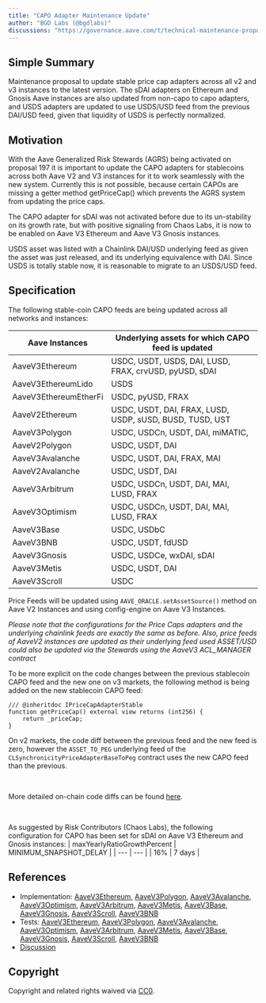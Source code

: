 ```yaml
---
title: "CAPO Adapter Maintenance Update"
author: "BGD Labs (@bgdlabs)"
discussions: "https://governance.aave.com/t/technical-maintenance-proposals/15274/55"
---
```


## Simple Summary

Maintenance proposal to update stable price cap adapters across all v2 and v3 instances to the latest version.
The sDAI adapters on Ethereum and Gnosis Aave instances are also updated from non-capo to capo adapters, and USDS adapters are updated to use USDS/USD feed from the previous DAI/USD feed, given that liquidity of USDS is perfectly normalized.

## Motivation

With the Aave Generalized Risk Stewards (AGRS) being activated on proposal 197 it is important to update the CAPO adapters for stablecoins across both Aave V2 and V3 instances for it to work seamlessly with the new system. Currently this is not possible, because certain CAPOs are missing a getter method getPriceCap() which prevents the AGRS system from updating the price caps.

The CAPO adapter for sDAI was not activated before due to its un-stability on its growth rate, but with positive signaling from Chaos Labs, it is now to be enabled on Aave V3 Ethereum and Aave V3 Gnosis instances.

USDS asset was listed with a Chainlink DAI/USD underlying feed as given the asset was just released, and its underlying equivalence with DAI. Since USDS is totally stable now, it is reasonable to migrate to an USDS/USD feed.

## Specification

The following stable-coin CAPO feeds are being updated across all networks and instances:

| Aave Instances        | Underlying assets for which CAPO feed is updated         |
| --------------------- | -------------------------------------------------------- |
| AaveV3Ethereum        | USDC, USDT, USDS, DAI, LUSD, FRAX, crvUSD, pyUSD, sDAI   |
| AaveV3EthereumLido    | USDS                                                     |
| AaveV3EthereumEtherFi | USDC, pyUSD, FRAX                                        |
| AaveV2Ethereum        | USDC, USDT, DAI, FRAX, LUSD, USDP, sUSD, BUSD, TUSD, UST |
| AaveV3Polygon         | USDC, USDCn, USDT, DAI, miMATIC,                         |
| AaveV2Polygon         | USDC, USDT, DAI                                          |
| AaveV3Avalanche       | USDC, USDT, DAI, FRAX, MAI                               |
| AaveV2Avalanche       | USDC, USDT, DAI                                          |
| AaveV3Arbitrum        | USDC, USDCn, USDT, DAI, MAI, LUSD, FRAX                  |
| AaveV3Optimism        | USDC, USDCn, USDT, DAI, MAI, LUSD, FRAX                  |
| AaveV3Base            | USDC, USDbC                                              |
| AaveV3BNB             | USDC, USDT, fdUSD                                        |
| AaveV3Gnosis          | USDC, USDCe, wxDAI, sDAI                                 |
| AaveV3Metis           | USDC, USDT, DAI                                          |
| AaveV3Scroll          | USDC                                                     |

Price Feeds will be updated using `AAVE_ORACLE.setAssetSource()` method on Aave V2 Instances and using config-engine on Aave V3 Instances.

_Please note that the configurations for the Price Caps adapters and the underlying chainlink feeds are exactly the same as before. Also, price feeds of AaveV2 instances are updated as their underlying feed used ASSET/USD could also be updated via the Stewards using the AaveV3 ACL_MANAGER contract_

To be more explicit on the code changes between the previous stablecoin CAPO feed and the new one on v3 markets, the following method is being added on the new stablecoin CAPO feed:

```
/// @inheritdoc IPriceCapAdapterStable
function getPriceCap() external view returns (int256) {
	return _priceCap;
}
```

On v2 markets, the code diff between the previous feed and the new feed is zero, however the `ASSET_TO_PEG` underlying feed of the `CLSynchronicityPriceAdapterBaseToPeg` contract uses the new CAPO feed than the previous.

&nbsp;

More detailed on-chain code diffs can be found [here](https://gist.github.com/brotherlymite/1a9039dcbf4a517da22e28b59d80a9a5/).

&nbsp;

As suggested by Risk Contributors (Chaos Labs), the following configuration for CAPO has been set for sDAI on Aave V3 Ethereum and Gnosis instances:
| maxYearlyRatioGrowthPercent | MINIMUM_SNAPSHOT_DELAY |
| --- | --- |
| 16% | 7 days |

## References

- Implementation: [AaveV3Ethereum](https://github.com/bgd-labs/aave-proposals-v3/blob/main/src/20241101_Multi_UpdatePriceCapAdaptersCAPO/AaveV3Ethereum_UpdatePriceCapAdaptersCAPO_20241101.sol), [AaveV3Polygon](https://github.com/bgd-labs/aave-proposals-v3/blob/main/src/20241101_Multi_UpdatePriceCapAdaptersCAPO/AaveV3Polygon_UpdatePriceCapAdaptersCAPO_20241101.sol), [AaveV3Avalanche](https://github.com/bgd-labs/aave-proposals-v3/blob/main/src/20241101_Multi_UpdatePriceCapAdaptersCAPO/AaveV3Avalanche_UpdatePriceCapAdaptersCAPO_20241101.sol), [AaveV3Optimism](https://github.com/bgd-labs/aave-proposals-v3/blob/main/src/20241101_Multi_UpdatePriceCapAdaptersCAPO/AaveV3Optimism_UpdatePriceCapAdaptersCAPO_20241101.sol), [AaveV3Arbitrum](https://github.com/bgd-labs/aave-proposals-v3/blob/main/src/20241101_Multi_UpdatePriceCapAdaptersCAPO/AaveV3Arbitrum_UpdatePriceCapAdaptersCAPO_20241101.sol), [AaveV3Metis](https://github.com/bgd-labs/aave-proposals-v3/blob/main/src/20241101_Multi_UpdatePriceCapAdaptersCAPO/AaveV3Metis_UpdatePriceCapAdaptersCAPO_20241101.sol), [AaveV3Base](https://github.com/bgd-labs/aave-proposals-v3/blob/main/src/20241101_Multi_UpdatePriceCapAdaptersCAPO/AaveV3Base_UpdatePriceCapAdaptersCAPO_20241101.sol), [AaveV3Gnosis](https://github.com/bgd-labs/aave-proposals-v3/blob/main/src/20241101_Multi_UpdatePriceCapAdaptersCAPO/AaveV3Gnosis_UpdatePriceCapAdaptersCAPO_20241101.sol), [AaveV3Scroll](https://github.com/bgd-labs/aave-proposals-v3/blob/main/src/20241101_Multi_UpdatePriceCapAdaptersCAPO/AaveV3Scroll_UpdatePriceCapAdaptersCAPO_20241101.sol), [AaveV3BNB](https://github.com/bgd-labs/aave-proposals-v3/blob/main/src/20241101_Multi_UpdatePriceCapAdaptersCAPO/AaveV3BNB_UpdatePriceCapAdaptersCAPO_20241101.sol)
- Tests: [AaveV3Ethereum](https://github.com/bgd-labs/aave-proposals-v3/blob/main/src/20241101_Multi_UpdatePriceCapAdaptersCAPO/AaveV3Ethereum_UpdatePriceCapAdaptersCAPO_20241101.t.sol), [AaveV3Polygon](https://github.com/bgd-labs/aave-proposals-v3/blob/main/src/20241101_Multi_UpdatePriceCapAdaptersCAPO/AaveV3Polygon_UpdatePriceCapAdaptersCAPO_20241101.t.sol), [AaveV3Avalanche](https://github.com/bgd-labs/aave-proposals-v3/blob/main/src/20241101_Multi_UpdatePriceCapAdaptersCAPO/AaveV3Avalanche_UpdatePriceCapAdaptersCAPO_20241101.t.sol), [AaveV3Optimism](https://github.com/bgd-labs/aave-proposals-v3/blob/main/src/20241101_Multi_UpdatePriceCapAdaptersCAPO/AaveV3Optimism_UpdatePriceCapAdaptersCAPO_20241101.t.sol), [AaveV3Arbitrum](https://github.com/bgd-labs/aave-proposals-v3/blob/main/src/20241101_Multi_UpdatePriceCapAdaptersCAPO/AaveV3Arbitrum_UpdatePriceCapAdaptersCAPO_20241101.t.sol), [AaveV3Metis](https://github.com/bgd-labs/aave-proposals-v3/blob/main/src/20241101_Multi_UpdatePriceCapAdaptersCAPO/AaveV3Metis_UpdatePriceCapAdaptersCAPO_20241101.t.sol), [AaveV3Base](https://github.com/bgd-labs/aave-proposals-v3/blob/main/src/20241101_Multi_UpdatePriceCapAdaptersCAPO/AaveV3Base_UpdatePriceCapAdaptersCAPO_20241101.t.sol), [AaveV3Gnosis](https://github.com/bgd-labs/aave-proposals-v3/blob/main/src/20241101_Multi_UpdatePriceCapAdaptersCAPO/AaveV3Gnosis_UpdatePriceCapAdaptersCAPO_20241101.t.sol), [AaveV3Scroll](https://github.com/bgd-labs/aave-proposals-v3/blob/main/src/20241101_Multi_UpdatePriceCapAdaptersCAPO/AaveV3Scroll_UpdatePriceCapAdaptersCAPO_20241101.t.sol), [AaveV3BNB](https://github.com/bgd-labs/aave-proposals-v3/blob/main/src/20241101_Multi_UpdatePriceCapAdaptersCAPO/AaveV3BNB_UpdatePriceCapAdaptersCAPO_20241101.t.sol)
- [Discussion](https://governance.aave.com/t/technical-maintenance-proposals/15274/55)

## Copyright

Copyright and related rights waived via [CC0](https://creativecommons.org/publicdomain/zero/1.0/).
